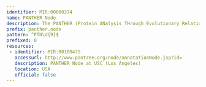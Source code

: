 ```yaml
---
identifier: MIR:00000374
name: PANTHER Node
description: The PANTHER (Protein ANalysis THrough Evolutionary Relationships) Classification System is a resource that classifies genes by their functions, using published scientific experimental evidence and evolutionary relationships to predict function even in the absence of direct experimental evidence. PANTHER tree is a key element of the PANTHER System to represent ‘all’ of the evolutionary events in the gene family. PANTHER nodes represent the evolutionary events, either speciation or duplication, within the tree. PANTHER is maintaining stable identifier for these nodes.
prefix: panther.node
pattern: ^PTN\d{9}$
prefixed: 0
resources:
 - identifier: MIR:00100475
   accessurl: http://www.pantree.org/node/annotationNode.jsp?id=
   description: PANTHER Node at USC (Los Angeles)
   location: USA
   official: false
---
```

